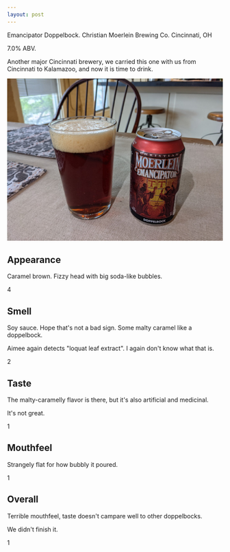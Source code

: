 ```yaml
---
layout: post
---
```

Emancipator Doppelbock.
Christian Moerlein Brewing Co.
Cincinnati, OH

7.0% ABV.

Another major Cincinnati brewery,
we carried this one with us from Cincinnati to Kalamazoo,
and now it is time to drink.

<img class="beer-photo" src="/beer/images/2021-06-07-moerlein-emancipator-doppelbock.jpg"/>


## Appearance

Caramel brown.
Fizzy head with big soda-like bubbles.

4


## Smell

Soy sauce. Hope that's not a bad sign.
Some malty caramel like a doppelbock.

Aimee again detects "loquat leaf extract".
I again don't know what that is.

2


## Taste

The malty-caramelly flavor is there,
but it's also artificial and medicinal.

It's not great.

1


## Mouthfeel

Strangely flat for how bubbly it poured.

1


## Overall

Terrible mouthfeel,
taste doesn't campare well to other doppelbocks.

We didn't finish it.

1
